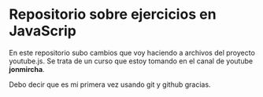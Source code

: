 <h1>Repositorio sobre ejercicios en JavaScrip</h1>

<p>En este repositorio subo cambios que voy haciendo a archivos del proyecto youtube.js. 
Se trata de un curso que estoy tomando en el canal de youtube <strong>jonmircha</strong>.</p>
<p>Debo decir que es mi  primera vez usando git y github gracias.</p>
